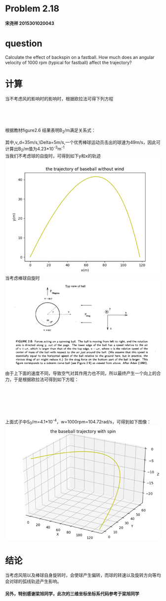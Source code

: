 # Problem 2.18
 #### 宋尧祥  2015301020043
# question
Calculate the effect of backspin on a fastball. How much does an angular velocity of 1000 rpm (typical for fastball) affect the trajectory?
# 计算
当不考虑风的影响时的影响时，根据欧拉法可得下列方程 <br/>

<img src="http://latex.codecogs.com/gif.latex?x_{i+1}=x_i+v_{x,i}\Delta%20t" alt="" title="" /> <br/>
<img src="http://latex.codecogs.com/gif.latex?v_{x,i+1}=v_{x,i}-B_2vv_{x,i}}{m}\Delta%20t" alt="" title="" /> <br/>
<img src="http://latex.codecogs.com/gif.latex?y_{i+1}=y_i+v_{y,i}\Delta%20t" alt="" title="" /> <br/>
<img src="http://latex.codecogs.com/gif.latex?v_{y,i+1}=v_{y,i}-g\Delta%20t-B_2vv_{y,i}}{m}\Delta%20t" alt="" title="" /> <br/>
根据教材figure2.6
结果表明B<sub>2</sub>/m满足关系式：      
<img src="http://latex.codecogs.com/gif.latex?\frac{B_2}{m}=0.0039+\frac{0.0058}{1+exp((v-v_d)/\Delta)}" alt="" title="" /> <br/>
其中,v_d=35m/s,\Delta=5m/s,一个优秀棒球运动员击出的球速为49m/s，因此可计算出B<sub>2</sub>/m值为4.23*10<sup>-3</sup>m<sup>-1</sup>  
当我们不考虑球的自旋时，可得到如下y和x的轨迹  
![result](https://github.com/SongYaoxiang/compuational_physics_N2015301020043/blob/master/exercise5/Figure_1.png)  
当考虑棒球自旋时  
![result](https://github.com/SongYaoxiang/compuational_physics_N2015301020043/blob/master/exercise5/%E6%95%99%E6%9D%90%E5%9B%BE.png)  
由于上下面的速度不同，导致空气对其作用力也不同，所以最终产生一个向上的合力，于是根据欧拉法可得到如下方程：  

<img src="http://latex.codecogs.com/gif.latex?x_{i+1}=x_i+v_{x,i}\Delta%20t" alt="" title="" /> <br/>
<img src="http://latex.codecogs.com/gif.latex?v_{x,i+1}=v_{x,i}-\frac{B_2vv_{x,i}}{m}\Delta%20t" alt="" title="" /> <br/>
<img src="http://latex.codecogs.com/gif.latex?y_{i+1}=y_{i}+v_{y,i}\Delta%20t" alt="" title="" /> <br/>
<img src="http://latex.codecogs.com/gif.latex?v_{y,i+1}=v_{y,i}-g\Delta%20t" alt="" title="" /> <br/>
<img src="http://latex.codecogs.com/gif.latex?z_{i+1}=z_{i}+v_{z,i}\Delta%20t" alt="" title="" /> <br/>
<img src="http://latex.codecogs.com/gif.latex?v_{z,i+1}=v_{z,i}-\frac{S_0wv_{x,i}}{m}\Delta%20t" alt="" title="" /> <br/>
上面式子中S<sub>0</sub>/m=4.1*10<sup>-4</sup>，w=1000rpm=104.72rad/s，可得到如下图像：  
![result](https://github.com/SongYaoxiang/compuational_physics_N2015301020043/blob/master/exercise5/spin.png)
# 结论
当考虑风阻以及棒球自身旋转时，会使球产生偏转，而球的转速以及旋转方向等均会对球的弧线轨迹产生影响。
#### 另外，特别感谢梁旭同学，此次的三维坐标坐标系代码参考于梁旭同学






